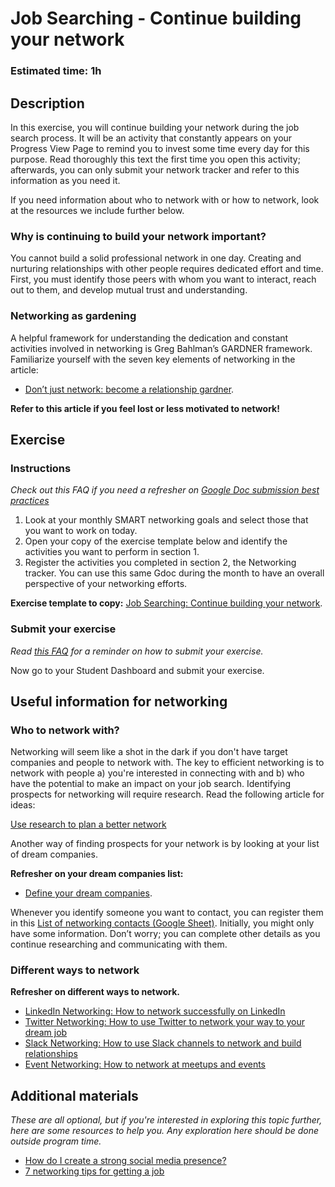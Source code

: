 # Job Searching - Continue building your network

### Estimated time: 1h

## Description

In this exercise, you will continue building your network during the job search process. It will be an activity that constantly appears on your Progress View Page to remind you to invest some time every day for this purpose. Read thoroughly this text the first time you open this activity; afterwards, you can only submit your network tracker and refer to this information as you need it.

If you need information about who to network with or how to network, look at the resources we include further below.

### Why is continuing to build your network important?

You cannot build a solid professional network in one day. Creating and nurturing relationships with other people requires dedicated effort and time. First, you must identify those peers with whom you want to interact, reach out to them, and develop mutual trust and understanding.

### Networking as gardening

A helpful framework for understanding the dedication and constant activities involved in networking is Greg Bahlman’s GARDNER framework. Familiarize yourself with the seven key elements of networking in the article:

- [Don’t just network: become a relationship gardner](https://tribemineblog.com/dont-just-network-become-a-relationship-gardener/).

**Refer to this article if you feel lost or less motivated to network!**

## Exercise

### Instructions

_Check out this FAQ if you need a refresher on [Google Doc submission best practices](https://microverse.zendesk.com/hc/en-us/articles/360063156813)_

1. Look at your monthly SMART networking goals and select those that you want to work on today.
2. Open your copy of the exercise template below and identify the activities you want to perform in section 1.
3. Register the activities you completed in section 2, the Networking tracker. You can use this same Gdoc during the month to have an overall perspective of your networking efforts.

**Exercise template to copy:** [Job Searching: Continue building your network](https://docs.google.com/document/d/12UJLx0iJYSyENzM6-GICVsvmRxCZ3YqaWmqvi2xPaXo/edit#).

### Submit your exercise

_Read [this FAQ](https://microverse.zendesk.com/hc/en-us/articles/360061344234) for a reminder on how to submit your exercise._

Now go to your Student Dashboard and submit your exercise.

## Useful information for networking

### Who to network with?

Networking will seem like a shot in the dark if you don't have target companies and people to network with. The key to efficient networking is to network with people a) you're interested in connecting with and b) who have the potential to make an impact on your job search. Identifying prospects for networking will require research. Read the following article for ideas:

[Use research to plan a better network](https://tribemineblog.com/use-research-to-plan-a-better-network/)

Another way of finding prospects for your network is by looking at your list of dream companies.

**Refresher on your dream companies list:**

- [Define your dream companies](https://github.com/matovu-farid/curriculum-professional-skills/blob/main/job-search/define-your-dream-companies.md).

Whenever you identify someone you want to contact, you can register them in this [List of networking contacts (Google Sheet)](https://docs.google.com/spreadsheets/d/1Toq6By43e3Hd6zaOZKISATp3fkdCmOERAxlZKVM7Tjk/edit?usp=sharing). Initially, you might only have some information. Don’t worry; you can complete other details as you continue researching and communicating with them.

### Different ways to network

**Refresher on different ways to network.**

- [LinkedIn Networking: How to network successfully on LinkedIn](https://microverse.zendesk.com/hc/en-us/articles/360050721094-How-can-I-network-successfully-on-LinkedIn-)
- [Twitter Networking: How to use Twitter to network your way to your dream job](https://microverse.zendesk.com/hc/en-us/articles/360053070313)
- [Slack Networking: How to use Slack channels to network and build relationships](https://microverse.zendesk.com/hc/en-us/articles/360051489133)
- [Event Networking: How to network at meetups and events](https://microverse.zendesk.com/hc/en-us/articles/1500003242702)

## Additional materials

_These are all optional, but if you're interested in exploring this topic further, here are some resources to help you. Any exploration here should be done outside program time._

- [How do I create a strong social media presence?](https://microverse.zendesk.com/hc/en-us/articles/360049910314-How-do-I-create-a-strong-social-media-presence-)
- [7 networking tips for getting a job](https://www.indeed.com/career-advice/finding-a-job/how-to-network-for-a-job)
